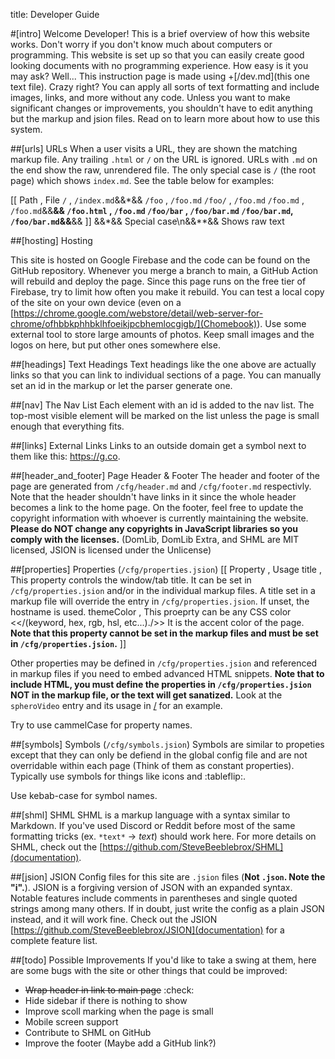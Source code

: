 title: Developer Guide

#[intro] Welcome Developer!
This is a brief overview of how this website works. Don't worry if you don't know much about computers or programming. This website is set up so that you can easily create good looking documents with no programming experience. How easy is it you may ask? Well... This instruction page is made using +[/dev.md](this one text file). Crazy right? You can apply all sorts of text formatting and include images, links, and more without any code. Unless you want to make significant changes or improvements, you shouldn't have to edit anything but the markup and jsion files. Read on to learn more about how to use this system.

##[urls] URLs
When a user visits a URL, they are shown the matching markup file. Any trailing `.html` or `/` on the URL is ignored. URLs with `.md` on the end show the raw, unrendered file. The only special case is `/` (the root page) which shows `index.md`. See the table below for examples:

[[
    Path         , File
    `/`          , `/index.md`&&*&&
    `/foo`       , `/foo.md`
    `/foo/`      , `/foo.md`
    `/foo.md`    , `/foo.md`&&**&&
    `/foo.html`  , `/foo.md`
    `/foo/bar`   , `/foo/bar.md`
    `/foo/bar.md`, `/foo/bar.md`&&**&&
]]
&&\*&& Special case\n&&\*\*&& Shows raw text


##[hosting] Hosting

This site is hosted on Google Firebase and the code can be found on the GitHub repository. Whenever you merge a branch to main, a GitHub Action will rebuild and deploy the page. Since this page runs on the free tier of Firebase, try to limit how often you make it rebuild. You can test a local copy of the site on your own device (even on a [https://chrome.google.com/webstore/detail/web-server-for-chrome/ofhbbkphhbklhfoeikjpcbhemlocgigb/](Chomebook)). Use some external tool to store large amounts of photos. Keep small images and the logos on here, but put other ones somewhere else.

##[headings] Text Headings
Text headings like the one above are actually links so that you can link to individual sections of a page. You can manually set an id in the markup or let the parser generate one.

##[nav] The Nav List
Each element with an id is added to the nav list. The top-most visible element will be marked on the list unless the page is small enough that everything fits.

##[links] External Links
Links to an outside domain get a symbol next to them like this: https://g.co.

##[header_and_footer] Page Header & Footer
The header and footer of the page are generated from `/cfg/header.md` and `/cfg/footer.md` respectivly. Note that the header shouldn't have links in it since the whole header becomes a link to the home page. On the footer, feel free to update the copyright information with whoever is currently maintaining the website. **Please do NOT change any copyrights in JavaScript libraries so you comply with the licenses.** (DomLib, DomLib Extra, and SHML are MIT licensed, JSION is licensed under the Unlicense)

##[properties] Properties (`/cfg/properties.jsion`)
[[
    Property   , Usage
    title      , This property controls the window/tab title. It can be set in `/cfg/properties.jsion` and/or in the individual markup files. A title set in a markup file will override the entry in `/cfg/properties.jsion`. If unset\, the hostname is used.
    themeColor , This proeprty can be any CSS color <</(keyword, hex, rgb, hsl, etc...)./>> It is the accent color of the page. **Note that this property cannot be set in the markup files and must be set in `/cfg/properties.jsion`.**
]]

Other properties may be defined in `/cfg/properties.jsion` and referenced in markup files if you need to embed advanced HTML snippets. **Note that to include HTML, you must define the properties in `/cfg/properties.jsion` NOT in the markup file, or the text will get sanatized.** Look at the `spheroVideo` entry and its usage in [/](`index.md`) for an example.

Try to use cammelCase for property names.

##[symbols] Symbols (`/cfg/symbols.jsion`)
Symbols are similar to propeties except that they can only be defiend in the global config file and are not overridable within each page (Think of them as constant properties). Typically use symbols for things like icons and :tableflip:.


Use kebab-case for symbol names.

##[shml] SHML
SHML is a markup language with a syntax similar to Markdown. If you've used Discord or Reddit before most of the same formatting tricks (ex. `*text*` -> *text*) should work here. For more details on SHML, check out the [https://github.com/SteveBeeblebrox/SHML](documentation).

##[jsion] JSION
Config files for this site are `.jsion` files (**Not `.json`. Note the "i".**). JSION is a forgiving version of JSON with an expanded syntax. Notable features include comments in parentheses and single quoted strings among many others. If in doubt, just write the config as a plain JSON instead, and it will work fine. Check out the JSION [https://github.com/SteveBeeblebrox/JSION](documentation) for a complete feature list.


##[todo] Possible Improvements
If you'd like to take a swing at them, here are some bugs with the site or other things that could be improved:

+ ~~Wrap header in link to main page~~ :check:
+ Hide sidebar if there is nothing to show
+ Improve scoll marking when the page is small
+ Mobile screen support
+ Contribute to SHML on GitHub
+ Improve the footer (Maybe add a GitHub link?)
